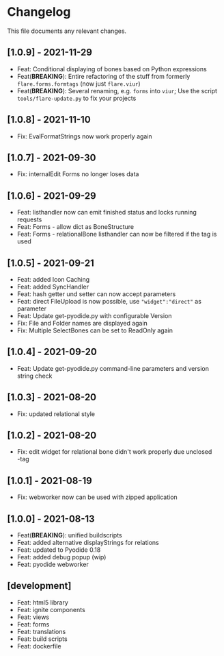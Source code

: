 # Changelog

This file documents any relevant changes.

## [1.0.9] - 2021-11-29
- Feat: Conditional displaying of bones based on Python expressions
- Feat(**BREAKING**): Entire refactoring of the stuff from formerly `flare.forms.formtags` (now just `flare.viur`)
- Feat(**BREAKING**): Several renaming, e.g. `forms` into `viur`; Use the script `tools/flare-update.py` to fix your projects

## [1.0.8] - 2021-11-10
- Fix: EvalFormatStrings now work properly again

## [1.0.7] - 2021-09-30
- Fix: internalEdit Forms no longer loses data

## [1.0.6] - 2021-09-29
- Feat: listhandler now can emit finished status and locks running requests
- Feat: Forms - allow dict as BoneStructure
- Feat: Forms - relationalBone listhandler can now be filtered if the tag is used

## [1.0.5] - 2021-09-21
- Feat: added Icon Caching
- Feat: added SyncHandler
- Feat: hash getter und setter can now accept parameters
- Feat: direct FileUpload is now possible, use `"widget":"direct"` as parameter
- Feat: Update get-pyodide.py with configurable Version
- Fix: File and Folder names are displayed again
- Fix: Multiple SelectBones can be set to ReadOnly again

## [1.0.4] - 2021-09-20
- Feat: Update get-pyodide.py command-line parameters and version string check

## [1.0.3] - 2021-08-20
- Fix: updated relational style

## [1.0.2] - 2021-08-20
- Fix: edit widget for relational bone didn't work properly due unclosed <div>-tag

## [1.0.1] - 2021-08-19
- Fix: webworker now can be used with zipped application

## [1.0.0] - 2021-08-13
- Feat(**BREAKING**): unified buildscripts
- Feat: added alternative displayStrings for relations
- Feat: updated to Pyodide 0.18
- Feat: added debug popup (wip)
- Feat: pyodide webworker

## [development]
- Feat: html5 library
- Feat: ignite components
- Feat: views
- Feat: forms
- Feat: translations
- Feat: build scripts
- Feat: dockerfile
